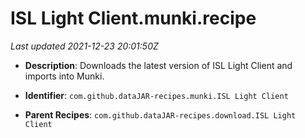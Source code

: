 # ISL Light Client.munki.recipe

_Last updated 2021-12-23 20:01:50Z_

- **Description**: Downloads the latest version of ISL Light Client and imports into Munki.

- **Identifier**: `com.github.dataJAR-recipes.munki.ISL Light Client`

- **Parent Recipes**: `com.github.dataJAR-recipes.download.ISL Light Client`
